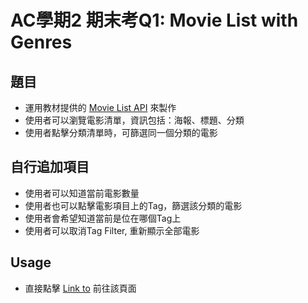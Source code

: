 # AC學期2 期末考Q1:  Movie List with Genres

## 題目
- 運用教材提供的 [Movie List API](https://github.com/ALPHACamp/movie-list-api#readme) 來製作
- 使用者可以瀏覽電影清單，資訊包括：海報、標題、分類
- 使用者點擊分類清單時，可篩選同一個分類的電影

## 自行追加項目
- 使用者可以知道當前電影數量
- 使用者也可以點擊電影項目上的Tag，篩選該分類的電影
- 使用者會希望知道當前是位在哪個Tag上
- 使用者可以取消Tag Filter, 重新顯示全部電影

## Usage
- 直接點擊 [Link to](https://lastor-chen.github.io/AC2_final_movieList/) 前往該頁面
